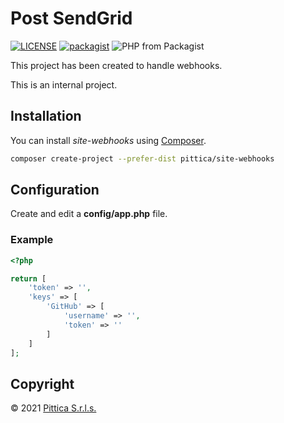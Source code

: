 # Post SendGrid

[![LICENSE](https://img.shields.io/github/license/pittica/site-webhooks.svg)](LICENSE)
[![packagist](https://img.shields.io/badge/packagist-pittica%2Fpost--sendgrid-brightgreen.svg)](https://packagist.org/packages/pittica/site-webhooks)
![PHP from Packagist](https://img.shields.io/packagist/php-v/pittica/site-webhooks)

This project has been created to handle webhooks.

This is an internal project.

## Installation

You can install _site-webhooks_ using [Composer](https://getcomposer.org).

``` bash
composer create-project --prefer-dist pittica/site-webhooks
```

## Configuration

Create and edit a **config/app.php** file.

### Example

``` php
<?php

return [
    'token' => '',
    'keys' => [
        'GitHub' => [
			'username' => '',
			'token' => ''
		]
    ]
];
```

## Copyright

© 2021 [Pittica S.r.l.s.](https://pittica.com)